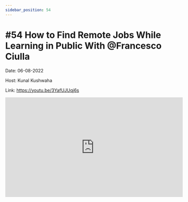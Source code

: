 ```yaml
---
sidebar_position: 54
---
```


# #54 How to Find Remote Jobs While Learning in Public With @Francesco Ciulla

Date: 06-08-2022

Host: Kunal Kushwaha

Link: https://youtu.be/3YafUJUqj6s

<iframe width="560" height="315" src="https://www.youtube.com/embed/3YafUJUqj6s" title="YouTube video player" frameborder="0" allow="accelerometer; autoplay; clipboard-write; encrypted-media; gyroscope; picture-in-picture; web-share" allowfullscreen></iframe>